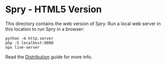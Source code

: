 # Spry - HTML5 Version

This directory contains the web version of Spry. Run a local web server in
this location to run Spry in a browser:

```
python -m http.server
php -S localhost:8080
npx live-server
```

Read the [Distribution](https://jasonliang.js.org/spry/distribution.html)
guide for more info.